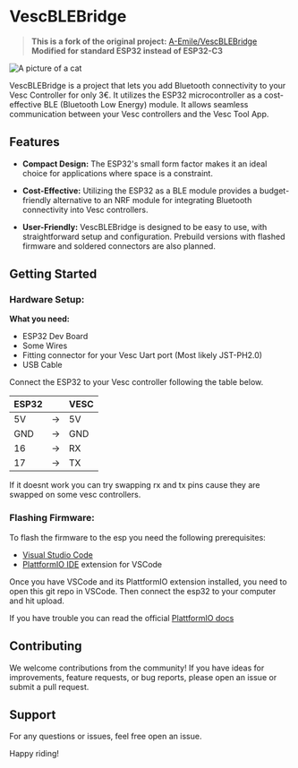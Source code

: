 # VescBLEBridge

> **This is a fork of the original project:** [A-Emile/VescBLEBridge](https://github.com/A-Emile/VescBLEBridge/tree/main)  
> **Modified for standard ESP32 instead of ESP32-C3**

![A picture of a cat](/assets/_MG_6227.JPG)

VescBLEBridge is a project that lets you add Bluetooth connectivity to your Vesc Controller for only 3€. It utilizes the ESP32 microcontroller as a cost-effective BLE (Bluetooth Low Energy) module. It allows seamless communication between your Vesc controllers and the Vesc Tool App.

## Features

- **Compact Design:** The ESP32's small form factor makes it an ideal choice for applications where space is a constraint.

- **Cost-Effective:** Utilizing the ESP32 as a BLE module provides a budget-friendly alternative to an NRF module for integrating Bluetooth connectivity into Vesc controllers.

- **User-Friendly:** VescBLEBridge is designed to be easy to use, with straightforward setup and configuration. Prebuild versions with flashed firmware and soldered connectors are also planned.

## Getting Started

### Hardware Setup:
**What you need:**
- ESP32 Dev Board
- Some Wires
- Fitting connector for your Vesc Uart port (Most likely JST-PH2.0)
- USB Cable

Connect the ESP32 to your Vesc controller following the table below.

| ESP32       || VESC          |
| ----------- |-| -------------|
| 5V          |->| 5V          |
| GND         |->| GND         |
| 16          |->| RX          |
| 17          |->| TX          |

If it doesnt work you can try swapping rx and tx pins cause they are swapped on some vesc controllers.

### Flashing Firmware:
To flash the firmware to the esp you need the following prerequisites:
- [Visual Studio Code](https://code.visualstudio.com/)
- [PlattformIO IDE](https://marketplace.visualstudio.com/items?itemName=platformio.platformio-ide)  extension for VSCode

Once you have VSCode and its PlattformIO extension installed, you need to open this git repo in VSCode. Then connect the esp32 to your computer and hit upload.

If you have trouble you can read the official [PlattformIO docs](https://docs.platformio.org/en/latest/integration/ide/vscode.html#ide-vscode)

## Contributing

We welcome contributions from the community! If you have ideas for improvements, feature requests, or bug reports, please open an issue or submit a pull request.

## Support

For any questions or issues, feel free open an issue.

Happy riding!
